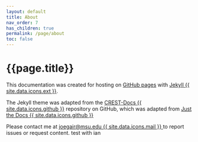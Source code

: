 ```yaml
---
layout: default
title: About
nav_order: 7
has_children: true
permalink: /page/about
toc: false
---
```


# {{page.title}}

This documentation was created for hosting on [GitHub pages](https://pages.github.com/)
with [Jekyll {{ site.data.icons.ext }}](https://jekyllrb.com/).

The Jekyll theme was adapted from the  [CREST-Docs {{ site.data.icons.github }}](https://github.com/crest-lab/crest-docs) repository on GitHub, which was adapted from [Just the Docs {{ site.data.icons.github }}](https://github.com/just-the-docs/just-the-docs)

Please contact me at [joegair@msu.edu {{ site.data.icons.mail }} ](mailto:joegair@msu.edu) to report issues or request content. test with ian







